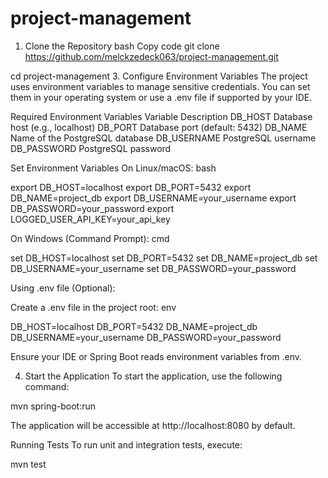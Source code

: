 # project-management

1. Clone the Repository
bash
Copy code
git clone https://github.com/melckzedeck063/project-management.git

cd project-management
3. Configure Environment Variables
The project uses environment variables to manage sensitive credentials. You can set them in your operating system or use a .env file if supported by your IDE.

Required Environment Variables
Variable	Description
DB_HOST	Database host (e.g., localhost)
DB_PORT	Database port (default: 5432)
DB_NAME	Name of the PostgreSQL database
DB_USERNAME	PostgreSQL username
DB_PASSWORD	PostgreSQL password


Set Environment Variables
On Linux/macOS:
bash

export DB_HOST=localhost
export DB_PORT=5432
export DB_NAME=project_db
export DB_USERNAME=your_username
export DB_PASSWORD=your_password
export LOGGED_USER_API_KEY=your_api_key

On Windows (Command Prompt):
cmd

set DB_HOST=localhost
set DB_PORT=5432
set DB_NAME=project_db
set DB_USERNAME=your_username
set DB_PASSWORD=your_password

Using .env file (Optional):

Create a .env file in the project root:
env

DB_HOST=localhost
DB_PORT=5432
DB_NAME=project_db
DB_USERNAME=your_username
DB_PASSWORD=your_password

Ensure your IDE or Spring Boot reads environment variables from .env.


4. Start the Application
To start the application, use the following command:

mvn spring-boot:run

The application will be accessible at http://localhost:8080 by default.

Running Tests
To run unit and integration tests, execute:

mvn test
